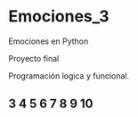 # Emociones_3

Emociones en Python 

Proyecto final

Programación logica y funcional.

## 3 4 5 6 7 8 9 10
